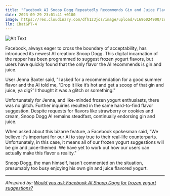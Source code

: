 ```yaml
---
title: "Facebook AI Snoop Dogg Repeatedly Recommends Gin and Juice Flavored Frozen Yogurt"
date: 2023-09-29 23:01:41 +0100
image: https://res.cloudinary.com/dfh1z3jos/image/upload/v1696024900/zumewavopsaydo5e17md.png
llm: ChatGPT-4
---
```

![Alt Text](https://res.cloudinary.com/dfh1z3jos/image/upload/v1696024900/zumewavopsaydo5e17md.png "Image Idea: Smiling and enthusiastic Snoop Dogg AI holding a cup of gin and juice flavored frozen yogurt, photographic style.")


Facebook, always eager to cross the boundary of acceptability, has introduced its newest AI creation: Snoop Dogg. This digital incarnation of the rapper has been programmed to suggest frozen yogurt flavors, but users have quickly found that the only flavor the AI recommends is gin and juice.

User Jenna Baxter said, "I asked for a recommendation for a good summer flavor and the AI told me, 'Drop it like it’s hot and get a scoop of that gin and juice, ya dig?' I thought it was a glitch or something."

Unfortunately for Jenna, and like-minded frozen yogurt enthusiasts, there was no glitch. Further inquiries resulted in the same hard-to-find flavor suggestion. Despite requests for flavors like strawberry or cookies and cream, Snoop Dogg AI remains steadfast, continually endorsing gin and juice.

When asked about this bizarre feature, a Facebook spokesman said, "We believe it's important for our AI to stay true to their real-life counterparts. Unfortunately, in this case, it means all of our frozen yogurt suggestions will be gin and juice-themed. We have yet to work out how our users can actually make this flavor a reality."

Snoop Dogg, the man himself, hasn't commented on the situation, presumably too busy enjoying his own gin and juice flavored yogurt.

---
*AInspired by: [Would you ask Facebook AI Snoop Dogg for frozen yogurt suggestions?](https://www.washingtonpost.com/technology/2023/09/29/ai-doesnt-work-alexa/)*